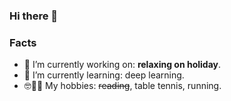 ### Hi there 👋

### Facts
- 🌴 I’m currently working on: **relaxing on holiday**.
- 📖 I’m currently learning: deep learning.
- 🤓🏓🏃 My hobbies: ~~reading~~, table tennis, running.
